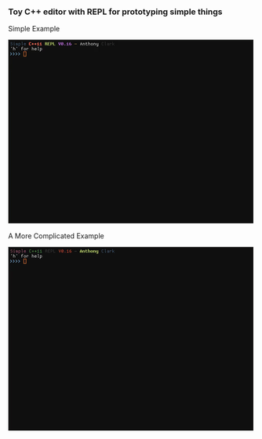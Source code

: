 ### Toy C++ editor with REPL for prototyping simple things
Simple Example

![simple.gif](/img/simple.gif)

A More Complicated Example

![class.gif](/img/class.gif)
